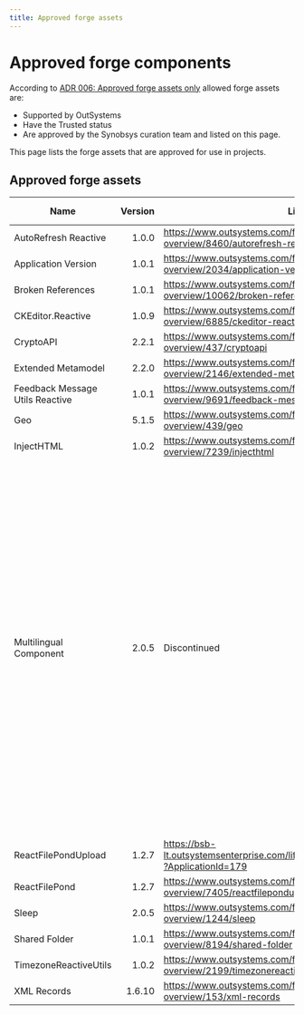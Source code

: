 ```yaml
---
title: Approved forge assets
---
```


# Approved forge components

According to [ADR 006: Approved forge assets only](ADR-006-approved-forge-components-only.html) allowed forge assets are:

* Supported by OutSystems
* Have the Trusted status
* Are approved by the Synobsys curation team and listed on this page.

This page lists the forge assets that are approved for use in projects.

## Approved forge assets

| Name | Version | Link | Approved By | Approved on | Curation Log |
| --- | -----: | --- | --- | --- |--- |
|AutoRefresh Reactive|1.0.0|<https://www.outsystems.com/forge/component-overview/8460/autorefresh-reactive>| - | pending | [todo](todo) |
| Application Version | 1.0.1 | <https://www.outsystems.com/forge/component-overview/2034/application-version> | Paul | 2021-10| - |
| Broken References | 1.0.1 | <https://www.outsystems.com/forge/component-overview/10062/broken-references> | Paul | 2021 | - |
|CKEditor.Reactive|1.0.9| <https://www.outsystems.com/forge/component-overview/6885/ckeditor-reactive> | Paul | 2021 | - |
| CryptoAPI | 2.2.1 | <https://www.outsystems.com/forge/component-overview/437/cryptoapi> | Paul | 2016 | - |
| Extended Metamodel | 2.2.0 | <https://www.outsystems.com/forge/component-overview/2146/extended-metamodel> | Paul | 2021-10-21 | - |
| Feedback Message Utils Reactive | 1.0.1 | <https://www.outsystems.com/forge/component-overview/9691/feedback-message-utils-reactive> | Paul | - |
| Geo | 5.1.5 | <https://www.outsystems.com/forge/component-overview/439/geo> | Paul | 2021 | - |
| InjectHTML | 1.0.2 | <https://www.outsystems.com/forge/component-overview/7239/injecthtml> | Paul | 2021-10-01 | - |
| Multilingual Component | 2.0.5 | Discontinued | - | - | Multilingual Forge component was discontinued on July 5th, 2021. If you wish to continue using a supported translations mechanism in your applications, you should update your Platform Server to 11.12.0 and follow the steps on How to migrate translations from Multilingual Forge component to Multilingual on Service Studio. |
| ReactFilePondUpload | 1.2.7 | <https://bsb-lt.outsystemsenterprise.com/lifetime/Application_Details.aspx?ApplicationId=179> | Paul | 2021-10-21 |  |
| ReactFilePond | 1.2.7 |<https://www.outsystems.com/forge/component-overview/7405/reactfilepondupload> |Trusted | 2021-08-30 | - |
| Sleep | 2.0.5 | https://www.outsystems.com/forge/component-overview/1244/sleep | Paul | - | - |
| Shared Folder | 1.0.1 | <https://www.outsystems.com/forge/component-overview/8194/shared-folder> | Paul | 2021-07-21 | - |
| TimezoneReactiveUtils | 1.0.2 | <https://www.outsystems.com/forge/component-overview/2199/timezonereactiveutils> | Paul | 2021-10-21 | replacement for timezone |
| XML Records | 1.6.10 | <https://www.outsystems.com/forge/component-overview/153/xml-records> | Paul | 2021 | - |